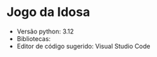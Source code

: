 # Jogo da Idosa

- Versão python: 3.12
- Bibliotecas: 
- Editor de código sugerido: Visual Studio Code
